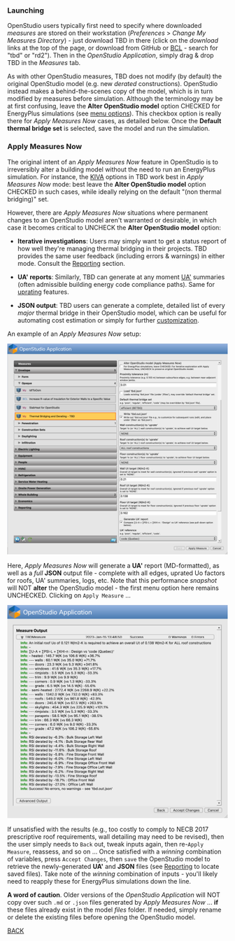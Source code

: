 ### Launching

OpenStudio users typically first need to specify where downloaded _measures_ are stored on their workstation (_Preferences_ > _Change My Measures Directory_) - just download TBD in there (click on the _download_ links at the top of the page, or download from GitHub or [BCL](https://bcl.nrel.gov/dashboard "OpenStudio's Building Component Library") - search for "tbd" or "rd2"). Then in the _OpenStudio Application_, simply drag & drop TBD in the _Measures_ tab.

As with other OpenStudio measures, TBD does not modify (by default) the original OpenStudio model (e.g. new _derated_ constructions). OpenStudio instead makes a behind-the-scenes copy of the model, which is in turn modified by measures before simulation. Although the terminology may be at first confusing, leave the __Alter OpenStudio model__ option CHECKED for EnergyPlus simulations (see [menu options](./settings.html "TBD settings")). This checkbox option is really there for _Apply Measures Now_ cases, as detailed below. Once the __Default thermal bridge set__ is selected, save the model and run the simulation.

### Apply Measures Now

The original intent of an _Apply Measures Now_ feature in OpenStudio is to irreversibly alter a building model without the need to run an EnergyPlus simulation. For instance, the [KIVA](./kiva.html "KIVA support") options in TBD work best in _Apply Measures Now_ mode: best leave the __Alter OpenStudio model__ option CHECKED in such cases, while ideally relying on the default "(non thermal bridging)" set.

However, there are _Apply Measures Now_ situations where permanent changes to an OpenStudio model aren't warranted or desirable, in which case it becomes critical to UNCHECK the __Alter OpenStudio model__ option:

- __Iterative investigations__: Users may simply want to get a status report of how well they're managing thermal bridging in their projects. TBD provides the same user feedback (including errors & warnings) in either mode. Consult the [Reporting](./reports.html "What TBD reports back") section.

- __UA' reports__: Similarly, TBD can generate at any moment [UA'](./ua.html "UA' assessments") summaries (often admissible building energy code compliance paths). Same for [uprating](./ut.html "Uprating") features.

- __JSON output__: TBD users can generate a complete, detailed list of every _major_ thermal bridge in their OpenStudio model, which can be useful for automating cost estimation or simply for further [customization](./custom.html "TBD customization").

An example of an _Apply Measures Now_ setup:

![AMN Menu](../assets/images/AMN1.png "AMN Menu")

Here, _Apply Measures Now_ will generate a __UA'__ report (MD-formatted), as well as a _full_ __JSON__ output file - complete with all edges, uprated Uo factors for roofs, UA' summaries, logs, etc. Note that this performance _snapshot_ will NOT __alter__ the OpenStudio model - the first menu option here remains UNCHECKED. Clicking on `Apply Measure` ...

![AMN Results](../assets/images/AMN2.png "AMN Results")

If unsatisfied with the results (e.g., too costly to comply to NECB 2017 prescriptive roof requirements, wall detailing may need to be revised), then the user simply needs to `Back` out, tweak inputs again, then re-`Apply Measure`, reassess, and so on ... Once satisfied with a _winning_ combination of variables, press `Accept Changes`, then `save` the OpenStudio model to retrieve the newly-generated __UA'__ and __JSON__ files (see [Reporting](./reports.html "What TBD reports back") to locate saved files). Take note of the _winning_ combination of inputs - you'll likely need to reapply these for EnergyPlus simulations down the line.

__A word of caution__. Older versions of the _OpenStudio Application_ will NOT copy over such `.md` or `.json` files generated by _Apply Measures Now_ ... __if__ these files already exist in the model _files_ folder. If needed, simply rename or delete the existing files before opening the OpenStudio model.

[BACK](../index.html "Thermal Bridging & Derating")  
